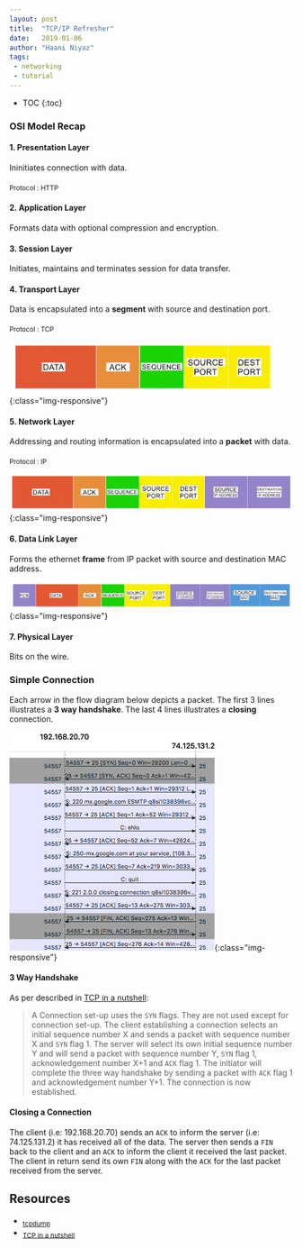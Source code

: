 ```yaml
---
layout: post
title:  "TCP/IP Refresher"
date:   2019-01-06
author: "Haani Niyaz"
tags: 
 - networking
 - tutorial
---
```


* TOC
{:toc}

### OSI Model Recap

#### 1. Presentation Layer

Ininitiates connection with data.

<sub>Protocol : HTTP</sub>

#### 2. Application Layer

Formats data with optional compression and encryption.

#### 3. Session Layer

Initiates, maintains and terminates session for data transfer.

#### 4. Transport Layer

Data is encapsulated into a **segment** with source and destination port.

<sub>Protocol : TCP</sub>

![TCP Segment](css/images/tcp-segment.png){:class="img-responsive"}


#### 5. Network Layer

Addressing and routing information is encapsulated into a **packet** with data.

<sub>Protocol : IP</sub>

![IP Packet](css/images/ip-packet.png){:class="img-responsive"}

#### 6. Data Link Layer

Forms the ethernet **frame** from IP packet with source and destination MAC address.

![Ethernet Frame](css/images/ethernet-frame.png){:class="img-responsive"}


#### 7. Physical Layer

Bits on the wire.


### Simple Connection

Each arrow in the flow diagram below depicts a packet. The first 3 lines illustrates a **3 way handshake**. The last 4 lines illustrates a **closing** connection.

![fin-ack](css/images/tcp-simple-flow.png){:class="img-responsive"}


#### 3 Way Handshake

As per described in [TCP in a nutshell](http://www.cs.miami.edu/home/burt/learning/Csc524.032/notes/tcp_nutshell.html):

> A Connection set-up uses the `SYN` flags. They are not used except for connection set-up. The client establishing a connection selects an initial sequence number X and sends a packet with sequence number X and `SYN` flag 1. The server will select its own initial sequence number Y and will send a packet with sequence number Y, `SYN` flag 1, acknowledgement number X+1 and `ACK` flag 1. The initiator will complete the three way handshake by sending a packet with `ACK` flag 1 and acknowledgement number Y+1. The connection is now established.


#### Closing a Connection

The client (i.e: 192.168.20.70) sends an `ACK` to inform the server (i.e: 74.125.131.2) it has received all of the data. The server then sends a `FIN` back to the client and an `ACK` to inform the client it received the last packet. The client in return send its own `FIN` along with the `ACK` for the last packet received from the server.

	

## Resources

- <sub>[tcpdump](https://www.tcpdump.org/manpages/pcap-filter.7.html)</sub>
- <sub>[TCP in a nutshell](http://www.cs.miami.edu/home/burt/learning/Csc524.032/notes/tcp_nutshell.html)</sub>

